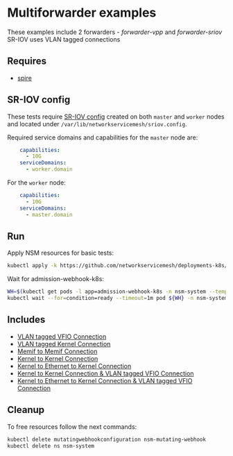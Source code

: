 # Multiforwarder examples
These examples include 2 forwarders - _forwarder-vpp_ and _forwarder-sriov_
SR-IOV uses VLAN tagged connections

## Requires

- [spire](../spire/single_cluster)

## SR-IOV config

These tests require [SR-IOV config](../../doc/SRIOV_config.md) created on both `master` and `worker` nodes and located
under `/var/lib/networkservicemesh/sriov.config`.

Required service domains and capabilities for the `master` node are:
```yaml
    capabilities:
      - 10G
    serviceDomains:
      - worker.domain
```
For the `worker` node:
```yaml
    capabilities:
      - 10G
    serviceDomains:
      - master.domain
```

## Run

Apply NSM resources for basic tests:
```bash
kubectl apply -k https://github.com/networkservicemesh/deployments-k8s/examples/multiforwarder?ref=f286c5dbe3fc3ad2c78a66df8b15d82bf8d51da3
```

Wait for admission-webhook-k8s:

```bash
WH=$(kubectl get pods -l app=admission-webhook-k8s -n nsm-system --template '{{range .items}}{{.metadata.name}}{{"\n"}}{{end}}')
kubectl wait --for=condition=ready --timeout=1m pod ${WH} -n nsm-system
```

## Includes

- [VLAN tagged VFIO Connection](../use-cases/Vfio2NoopVlanTag)
- [VLAN tagged Kernel Connection](../use-cases/SriovKernel2NoopVlanTag)
- [Memif to Memif Connection](../use-cases/Memif2Memif)
- [Kernel to Kernel Connection](../use-cases/Kernel2Kernel)
- [Kernel to Ethernet to Kernel Connection](../use-cases/Kernel2Ethernet2Kernel)
- [Kernel to Kernel Connection & VLAN tagged VFIO Connection](../use-cases/Kernel2Kernel_Vfio2NoopVlanTag)
- [Kernel to Ethernet to Kernel Connection & VLAN tagged VFIO Connection](../use-cases/Kernel2Ethernet2Kernel_Vfio2NoopVlanTag)


## Cleanup

To free resources follow the next commands:

```bash
kubectl delete mutatingwebhookconfiguration nsm-mutating-webhook
kubectl delete ns nsm-system
```

